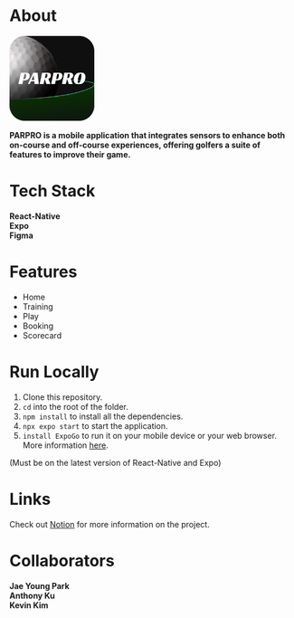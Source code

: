 #  About
<img width="150" src="./src/assets/AppIcons/icon.png"/>  


__PARPRO is a mobile application that integrates sensors to enhance both on-course and off-course experiences, offering golfers a suite of features to improve their game.__

# Tech Stack
__React-Native__  
__Expo__  
__Figma__

# Features
- Home
- Training
- Play
- Booking
- Scorecard

# Run Locally

1. Clone this repository.
2. `cd` into the root of the folder.
3. `npm install` to install all the dependencies.
4. `npx expo start` to start the application.
5. `install ExpoGo` to run it on your mobile device or your web browser. More information [here](https://expo.dev/).

(Must be on the latest version of React-Native and Expo)

# Links
Check out [Notion](https://www.notion.so/prifina/Apps-by-Community-905c2e46d30c4cfebb027f92c0f65ef9?p=601bc09554bc403a8f140608e1faa2b5&pm=s) for more information on the project.


# Collaborators
**Jae Young Park**  
**Anthony Ku**  
**Kevin Kim**
